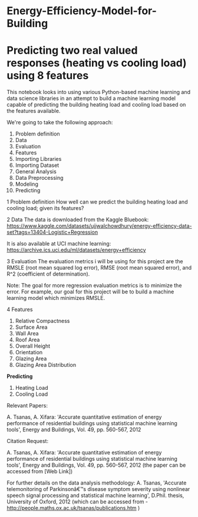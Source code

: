 # Energy-Efficiency-Model-for-Building
# Predicting two real valued responses (heating vs cooling load) using 8 features

This notebook looks into using various Python-based machine learning and data science libraries in an attempt to build a machine learning model capable of predicting the building heating load and cooling load based on the features available.

We're going to take the following approach:

1. Problem definition
2. Data
3. Evaluation
4. Features
5. Importing Libraries 
6. Importing Dataset
7. General Analysis 
8. Data Preprocessing 
9. Modeling 
10. Predicting 

1  Problem definition
How well can we predict the building heating load and cooling load; given its features?

2  Data
The data is downloaded from the Kaggle Bluebook: https://www.kaggle.com/datasets/ujjwalchowdhury/energy-efficiency-data-set?tags=13404-Logistic+Regression

It is also available at UCI machine learning: https://archive.ics.uci.edu/ml/datasets/energy+efficiency

3  Evaluation
The evaluation metrics i will be using for this project are the RMSLE (root mean squared log error), RMSE (root mean squared error), and R^2 (coefficient of determination).

Note: The goal for more regression evaluation metrics is to minimize the error. For example, our goal for this project will be to build a machine learning model which minimizes RMSLE.

4  Features
1. Relative Compactness
2. Surface Area
3. Wall Area
4. Roof Area
5. Overall Height 
6. Orientation 
7. Glazing Area
8. Glazing Area Distribution 

**Predicting**
1. Heating Load
2. Cooling Load


Relevant Papers:

A. Tsanas, A. Xifara: 'Accurate quantitative estimation of energy performance of residential buildings using statistical machine learning tools', Energy and Buildings, Vol. 49, pp. 560-567, 2012



Citation Request:

A. Tsanas, A. Xifara: 'Accurate quantitative estimation of energy performance of residential buildings using statistical machine learning tools', Energy and Buildings, Vol. 49, pp. 560-567, 2012 (the paper can be accessed from [Web Link])

For further details on the data analysis methodology:
A. Tsanas, 'Accurate telemonitoring of Parkinsonâ€™s disease symptom severity using nonlinear speech signal processing and statistical machine learning', D.Phil. thesis, University of Oxford, 2012 (which can be accessed from - http://people.maths.ox.ac.uk/tsanas/publications.htm ) 
